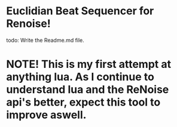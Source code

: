 # Euclidian Beat Sequencer for Renoise!

todo: Write the Readme.md file.

# NOTE! This is my first attempt at anything lua. As I continue to understand lua and the ReNoise api's better, expect this tool to improve aswell.
